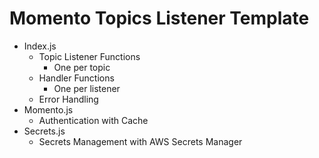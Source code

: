 # Momento Topics Listener Template

- Index.js
    - Topic Listener Functions
        - One per topic
    - Handler Functions
        - One per listener
    - Error Handling
- Momento.js
    - Authentication with Cache
- Secrets.js
    - Secrets Management with AWS Secrets Manager
